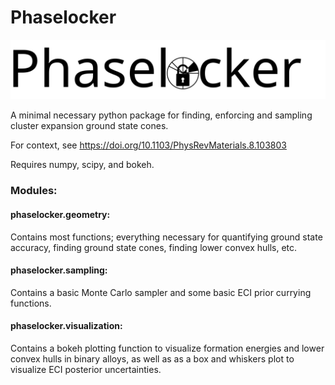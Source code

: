 # Phaselocker
![Logo](https://raw.githubusercontent.com/deober/phaselocker/f16ed50974a8bac16e6201ef7cdf5cfb368dbcf6/phaselocker_logo_with_text.svg?token=AMM2ZZUYVKP3BIWGFTOTASLHSAHZU)

A minimal necessary python package for finding, enforcing and sampling cluster expansion ground state cones.

For context, see https://doi.org/10.1103/PhysRevMaterials.8.103803 

Requires numpy, scipy, and bokeh. 

### Modules:  

#### phaselocker.geometry:  
  Contains most functions; everything necessary for quantifying ground state accuracy, finding ground state cones, finding lower convex hulls, etc.  
  
#### phaselocker.sampling:  
  Contains a basic Monte Carlo sampler and some basic ECI prior currying functions.  
  
#### phaselocker.visualization:  
  Contains a bokeh plotting function to visualize formation energies and lower convex hulls in binary alloys, as well as as a box and whiskers plot to visualize ECI posterior uncertainties. 
